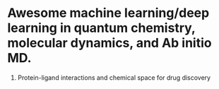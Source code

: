 # Awesome machine learning/deep learning in quantum chemistry, molecular dynamics, and Ab initio MD.

1. Protein-ligand interactions and chemical space for drug discovery

